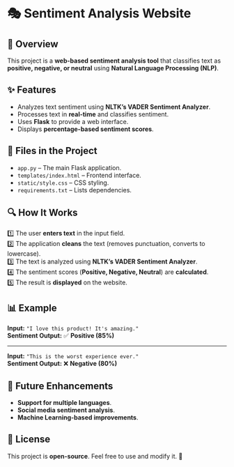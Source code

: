 # 🎭 Sentiment Analysis Website  

## 📌 Overview  

This project is a **web-based sentiment analysis tool** that classifies text as **positive, negative, or neutral** using **Natural Language Processing (NLP)**.  

## ✨ Features  

- Analyzes text sentiment using **NLTK’s VADER Sentiment Analyzer**.  
- Processes text in **real-time** and classifies sentiment.  
- Uses **Flask** to provide a web interface.  
- Displays **percentage-based sentiment scores**.  

## 📂 Files in the Project  

- `app.py` – The main Flask application.  
- `templates/index.html` – Frontend interface.  
- `static/style.css` – CSS styling.  
- `requirements.txt` – Lists dependencies.  

## 🔍 How It Works  

1️⃣ The user **enters text** in the input field.  
2️⃣ The application **cleans** the text (removes punctuation, converts to lowercase).  
3️⃣ The text is analyzed using **NLTK’s VADER Sentiment Analyzer**.  
4️⃣ The sentiment scores (**Positive, Negative, Neutral**) are **calculated**.  
5️⃣ The result is **displayed** on the website.  

## 📊 Example  

**Input:** `"I love this product! It's amazing."`  
**Sentiment Output:** ✅ **Positive (85%)**  

---

**Input:** `"This is the worst experience ever."`  
**Sentiment Output:** ❌ **Negative (80%)**  

## 🚀 Future Enhancements  

- **Support for multiple languages**.  
- **Social media sentiment analysis**.  
- **Machine Learning-based improvements**.  

## 📜 License  

This project is **open-source**. Feel free to use and modify it. 🎉  
